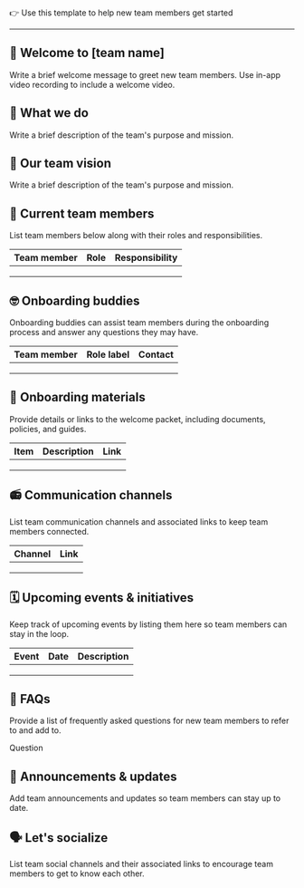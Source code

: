 👉️ Use this template to help new team members get started

---

## 🥳 Welcome to [team name]

Write a brief welcome message to greet new team members. Use in-app video recording to include a welcome video.

  

## 💎 What we do

Write a brief description of the team's purpose and mission.

  

## 🔮 Our team vision

Write a brief description of the team's purpose and mission.

  

## 🏅 Current team members

List team members below along with their roles and responsibilities.

|Team member|Role|Responsibility|
|---|---|---|
||||
||||
||||

  

## 🤓 Onboarding buddies

Onboarding buddies can assist team members during the onboarding process and answer any questions they may have.

|Team member|Role label|Contact|
|---|---|---|
||||
||||
||||

  

## 📒 Onboarding materials

Provide details or links to the welcome packet, including documents, policies, and guides.

|Item|Description|Link|
|---|---|---|
||||
||||
||||

  

## 📻 Communication channels

List team communication channels and associated links to keep team members connected.

|Channel|Link|
|---|---|
|||
|||
|||

  

## 🗓️ Upcoming events & initiatives

Keep track of upcoming events by listing them here so team members can stay in the loop.

|Event|Date|Description|
|---|---|---|
||||
||||
||||

  

## 🧩 FAQs

Provide a list of frequently asked questions for new team members to refer to and add to.

Question

## 📢 Announcements & updates

Add team announcements and updates so team members can stay up to date.

  

## 🗣️ Let's socialize

List team social channels and their associated links to encourage team members to get to know each other.